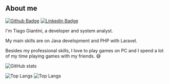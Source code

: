 ## About me

[![Github Badge](https://img.shields.io/badge/-Github-000?style=flat-square&logo=Github&logoColor=white&link=https://github.com/tiagogiantini)](https://github.com/tiagogiantini)
[![Linkedin Badge](https://img.shields.io/badge/-LinkedIn-blue?style=flat-square&logo=Linkedin&logoColor=white&link=https://www.linkedin.com/in/silvatiagoo/)](https://www.linkedin.com/in/silvatiagoo/)

I'm Tiago Giantini, a developer and system analyst. 

My main skills are on Java development and PHP with Laravel. 

Besides my professional skills, I love to play games on PC and I spend a lot of my time playing games with my friends. :sweat_smile:

![GitHub stats](https://github-readme-stats.vercel.app/api?username=tiagogiantini&show_icons=true&count_private=true)

![Top Langs](https://github-readme-stats.vercel.app/api/top-langs/?username=tiagogiantini&layout=compact&count_private=true$langs_count=10)
![Top Langs](https://github-readme-stats.vercel.app/api/top-langs/?username=tiagogiantini&layout=compact&count_private=true$langs_count=10&theme=dark)

